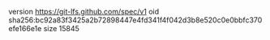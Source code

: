 version https://git-lfs.github.com/spec/v1
oid sha256:bc92a83f3425a2b72898447e4fd341f4f042d3b8e520c0e0bbfc370efe166e1e
size 15845
